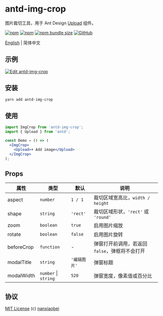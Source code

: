 # antd-img-crop

图片裁切工具，用于 Ant Design [Upload](https://ant.design/components/upload-cn/) 组件。

[![npm](https://img.shields.io/npm/v/antd-img-crop.svg?style=flat-square)](https://www.npmjs.com/package/antd-img-crop)
[![npm](https://img.shields.io/npm/dt/antd-img-crop?style=flat-square)](https://www.npmtrends.com/antd-img-crop)
[![npm bundle size](https://img.shields.io/bundlephobia/minzip/antd-img-crop?style=flat-square)](https://bundlephobia.com/result?p=antd-img-crop)
[![GitHub](https://img.shields.io/github/license/nanxiaobei/antd-img-crop?style=flat-square)](https://github.com/nanxiaobei/antd-img-crop/blob/master/LICENSE)

[English](./README.md) | 简体中文

## 示例

[![Edit antd-img-crop](https://codesandbox.io/static/img/play-codesandbox.svg)](https://codesandbox.io/s/antd-img-crop-4qoom5p9x4?fontsize=14)

## 安装

```sh
yarn add antd-img-crop
```

## 使用

```jsx harmony
import ImgCrop from 'antd-img-crop';
import { Upload } from 'antd';

const Demo = () => (
  <ImgCrop>
    <Upload>+ Add image</Upload>
  </ImgCrop>
);
```

## Props

| 属性       | 类型                 | 默认         | 说明                                           |
| ---------- | -------------------- | ------------ | ---------------------------------------------- |
| aspect     | `number`             | `1 / 1`      | 裁切区域宽高比，`width / height`               |
| shape      | `string`             | `'rect'`     | 裁切区域形状，`'rect'` 或 `'round'`            |
| zoom       | `boolean`            | `true`       | 启用图片缩放                                   |
| rotate     | `boolean`            | `false`      | 启用图片旋转                                   |
| beforeCrop | `function`           | -            | 弹窗打开前调用，若返回 `false`，弹框将不会打开 |
| modalTitle | `string`             | `'编辑图片'` | 弹窗标题                                       |
| modalWidth | `number` \| `string` | `520`        | 弹窗宽度，像素值或百分比                       |

## 协议

[MIT License](https://github.com/nanxiaobei/antd-img-crop/blob/master/LICENSE) (c) [nanxiaobei](https://mrlee.me/)
